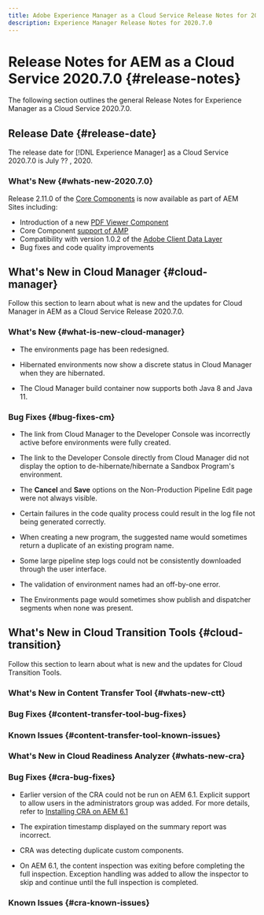 ```yaml
---
title: Adobe Experience Manager as a Cloud Service Release Notes for 2020.7.0
description: Experience Manager Release Notes for 2020.7.0
---
```


# Release Notes for AEM as a Cloud Service 2020.7.0 {#release-notes}

The following section outlines the general Release Notes for Experience Manager as a Cloud Service 2020.7.0.

## Release Date {#release-date}

The release date for [!DNL Experience Manager] as a Cloud Service 2020.7.0 is July ?? , 2020.

### What's New {#whats-new-2020.7.0}

Release 2.11.0 of the [Core Components](https://docs.adobe.com/content/help/en/experience-manager-core-components/using/introduction.html) is now available as part of AEM Sites including:

* Introduction of a new [PDF Viewer Component](https://aemcomponents.dev/content/core-components-examples/library/page-authoring/pdf-viewer.html)
* Core Component [support of AMP](https://docs.adobe.com/content/help/en/experience-manager-core-components/developing/amp.html)
* Compatibility with version 1.0.2 of the [Adobe Client Data Layer](https://docs.adobe.com/content/help/en/experience-manager-core-components/using/developing/data-layer/overview.html)
* Bug fixes and code quality improvements


## What's New in Cloud Manager {#cloud-manager}

Follow this section to learn about what is new and the updates for Cloud Manager in AEM as a Cloud Service Release 2020.7.0.

### What's New {#what-is-new-cloud-manager}

* The environments page has been redesigned.

* Hibernated environments now show a discrete status in Cloud Manager when they are hibernated. 

* The Cloud Manager build container now supports both Java 8 and Java 11. 

### Bug Fixes {#bug-fixes-cm}

* The link from Cloud Manager to the Developer Console was incorrectly active before environments were fully created. 

* The link to the Developer Console directly from Cloud Manager did not display the option to de-hibernate/hibernate a Sandbox Program's environment.

* The **Cancel** and **Save** options on the Non-Production Pipeline Edit page were not always visible. 

* Certain failures in the code quality process could result in the log file not being generated correctly.

* When creating a new program, the suggested name would sometimes return a duplicate of an existing program name.

* Some large pipeline step logs could not be consistently downloaded through the user interface.

* The validation of environment names had an off-by-one error.

* The Environments page would sometimes show publish and dispatcher segments when none was present.

## What's New in Cloud Transition Tools {#cloud-transition}

Follow this section to learn about what is new and the updates for Cloud Transition Tools.

### What's New in Content Transfer Tool {#whats-new-ctt}


### Bug Fixes {#content-transfer-tool-bug-fixes}


### Known Issues {#content-transfer-tool-known-issues}


### What's New in Cloud Readiness Analyzer {#whats-new-cra}


### Bug Fixes {#cra-bug-fixes}
* Earlier version of the CRA could not be run on AEM 6.1. Explicit support to allow users in the administrators group was added. For more details, refer to [Installing CRA on AEM 6.1](https://docs.adobe.com/content/help/en/experience-manager-cloud-service/moving/cloud-migration/cloud-readiness-analyzer/using-cloud-readiness-analyzer.html#installing-on-aem61)

* The expiration timestamp displayed on the summary report was incorrect. 

* CRA was detecting duplicate custom components. 

* On AEM 6.1, the content inspection was exiting before completing the full inspection. Exception handling was added to allow the inspector to skip and continue until the full inspection is completed.

### Known Issues {#cra-known-issues}
